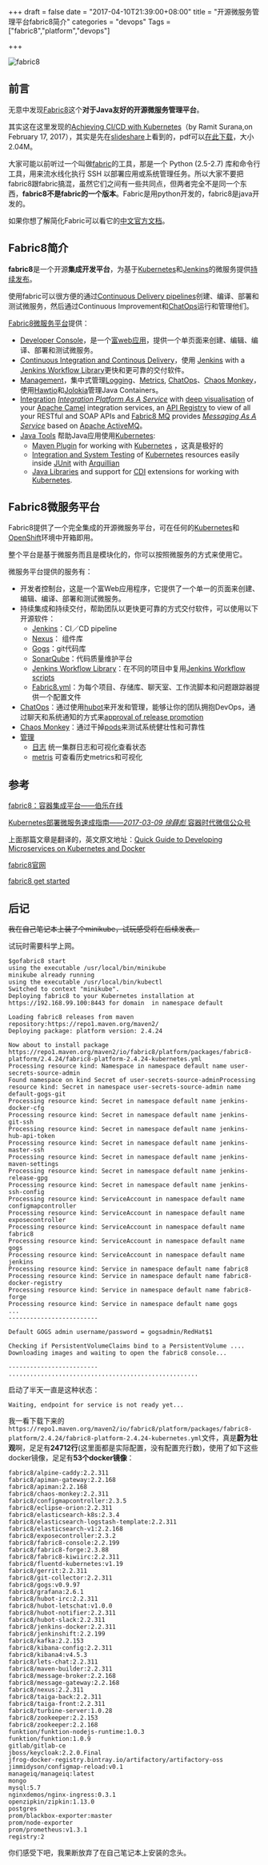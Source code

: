 +++
draft = false
date = "2017-04-10T21:39:00+08:00"
title = "开源微服务管理平台fabric8简介"
categories = "devops"
Tags = ["fabric8","platform","devops"]

+++

![fabric8](https://fabric8.io/images/fabric8_logo.svg)

## 前言

无意中发现[Fabric8](https://github.com/fabric8io/fabric8)这个**对于Java友好的开源微服务管理平台**。

其实这在这里发现的[Achieving CI/CD with Kubernetes](http://blog.sonatype.com/achieving-ci/cd-with-kubernetes)（by Ramit Surana,on February 17, 2017），其实是先在[slideshare](https://www.slideshare.net/ramitsurana/achieving-cicd-with-kubernetes)上看到的，pdf可以[在此下载](http://olz1di9xf.bkt.clouddn.com/achiveving-ci-cd-with-kubernetes-ramit-surana.pdf)，大小2.04M。

大家可能以前听过一个叫做[fabric](https://github.com/fabric/fabric/)的工具，那是一个 Python (2.5-2.7) 库和命令行工具，用来流水线化执行 SSH 以部署应用或系统管理任务。所以大家不要把fabric8跟fabric搞混，虽然它们之间有一些共同点，但两者完全不是同一个东西，**fabric8不是fabric的一个版本**。Fabric是用python开发的，fabric8是java开发的。

如果你想了解简化Fabric可以看它的[中文官方文档](http://fabric-docs-cn.readthedocs.io/zh_CN/latest/tutorial.html)。

## Fabric8简介

**fabric8**是一个开源**集成开发平台**，为基于[Kubernetes](http://kubernetes.io/)和[Jenkins](https://jenkins.io/)的微服务提供[持续发布](http://fabric8.io/guide/cdelivery.html)。

使用fabric可以很方便的通过[Continuous Delivery pipelines](http://fabric8.io/guide/cdelivery.html)创建、编译、部署和测试微服务，然后通过Continuous Improvement和[ChatOps](http://fabric8.io/guide/chat.html)运行和管理他们。

[Fabric8微服务平台](http://fabric8.io/guide/fabric8DevOps.html)提供：

- [Developer Console](http://fabric8.io/guide/console.html)，是一个[富web应用](http://www.infoq.com/cn/news/2014/11/seven-principles-rich-web-app)，提供一个单页面来创建、编辑、编译、部署和测试微服务。
- [Continuous Integration and Continous Delivery](http://fabric8.io/guide/cdelivery.html)，使用 [Jenkins](https://jenkins.io/) with a [Jenkins Workflow Library](http://fabric8.io/guide/jenkinsWorkflowLibrary.html)更快和更可靠的交付软件。
- [Management](http://fabric8.io/guide/management.html)，集中式管理[Logging](http://fabric8.io/guide/logging.html)、[Metrics](http://fabric8.io/guide/metrics.html), [ChatOps](http://fabric8.io/guide/chat.html)、[Chaos Monkey](http://fabric8.io/guide/chaosMonkey.html)，使用[Hawtio](http://hawt.io/)和[Jolokia](http://jolokia.org/)管理Java Containers。
- [Integration](http://fabric8.io/guide/ipaas.html) <u>*Integration Platform As A Service*</u> with [deep visualisation](http://fabric8.io/guide/console.html) of your [Apache Camel](http://camel.apache.org/) integration services, an [API Registry](http://fabric8.io/guide/apiRegistry.html) to view of all your RESTful and SOAP APIs and [Fabric8 MQ](http://fabric8.io/guide/fabric8MQ.html) provides <u>*Messaging As A Service*</u> based on [Apache ActiveMQ](http://activemq.apache.org/)。
- [Java Tools](http://fabric8.io/guide/tools.html) 帮助Java应用使用[Kubernetes](http://kubernetes.io/):
  - [Maven Plugin](http://fabric8.io/guide/mavenPlugin.html) for working with [Kubernetes](http://kubernetes.io/) ，这真是极好的
  - [Integration and System Testing](http://fabric8.io/guide/testing.html) of [Kubernetes](http://kubernetes.io/) resources easily inside [JUnit](http://junit.org/) with [Arquillian](http://arquillian.org/)
  - [Java Libraries](http://fabric8.io/guide/javaLibraries.html) and support for [CDI](http://fabric8.io/guide/cdi.html) extensions for working with [Kubernetes](http://kubernetes.io/).

## Fabric8微服务平台

Fabric8提供了一个完全集成的开源微服务平台，可在任何的[Kubernetes](http://kubernetes.io/)和[OpenShift](http://www.openshift.org/)环境中开箱即用。

整个平台是基于微服务而且是模块化的，你可以按照微服务的方式来使用它。

微服务平台提供的服务有：

- 开发者控制台，这是一个富Web应用程序，它提供了一个单一的页面来创建、编辑、编译、部署和测试微服务。
- 持续集成和持续交付，帮助团队以更快更可靠的方式交付软件，可以使用以下开源软件：
  - [Jenkins](https://jenkins.io/)：CI／CD pipeline
  - [Nexus](http://www.sonatype.org/nexus/)： 组件库
  - [Gogs](http://gogs.io/)：git代码库
  - [SonarQube](http://www.sonarqube.org/)：代码质量维护平台
  - [Jenkins Workflow Library](http://fabric8.io/guide/jenkinsWorkflowLibrary.html)：在不同的项目中复用[Jenkins Workflow scripts](https://github.com/fabric8io/jenkins-workflow-library)
  - [Fabric8.yml](http://fabric8.io/guide/fabric8YmlFile.html)：为每个项目、存储库、聊天室、工作流脚本和问题跟踪器提供一个配置文件
- [ChatOps](http://fabric8.io/guide/chat.html)：通过使用[hubot](https://hubot.github.com/)来开发和管理，能够让你的团队拥抱DevOps，通过聊天和系统通知的方式来[approval of release promotion](https://github.com/fabric8io/fabric8-jenkins-workflow-steps#hubotapprove)
- [Chaos Monkey](http://fabric8.io/guide/chaosMonkey.html)：通过干掉[pods](http://fabric8.io/guide/pods.html)来测试系统健壮性和可靠性
- [管理](http://fabric8.io/guide/management.html)
  - [日志](http://fabric8.io/guide/logging.html) 统一集群日志和可视化查看状态
  - [metris](http://fabric8.io/guide/metrics.html) 可查看历史metrics和可视化

## 参考

[fabric8：容器集成平台——伯乐在线](http://hao.jobbole.com/fabric8/)

[Kubernetes部署微服务速成指南——*2017-03-09* *徐薛彪* 容器时代微信公众号](http://mp.weixin.qq.com/s?__biz=MzI0NjI4MDg5MQ==&mid=2715290731&idx=1&sn=f1fcacb9aa4f1f3037918f03c29c0465&chksm=cd6d0bbffa1a82a978ccc0405afa295bd9265bd9f89f2217c80f48e1c497b25d1f24090108af&mpshare=1&scene=1&srcid=0410RTk3PKkxlFlLbCVlOKMK#rd)

上面那篇文章是翻译的，英文原文地址：[Quick Guide to Developing Microservices on Kubernetes and Docker](http://www.eclipse.org/community/eclipse_newsletter/2017/january/article2.php)

[fabric8官网](https://fabric8.io/)

[fabric8 get started](http://fabric8.io/guide/getStarted/gofabric8.html)

## 后记

~~我在自己笔记本上装了个minikube，试玩感受将在后续发表。~~

试玩时需要科学上网。

```
$gofabric8 start
using the executable /usr/local/bin/minikube
minikube already running
using the executable /usr/local/bin/kubectl
Switched to context "minikube".
Deploying fabric8 to your Kubernetes installation at https://192.168.99.100:8443 for domain  in namespace default

Loading fabric8 releases from maven repository:https://repo1.maven.org/maven2/
Deploying package: platform version: 2.4.24

Now about to install package https://repo1.maven.org/maven2/io/fabric8/platform/packages/fabric8-platform/2.4.24/fabric8-platform-2.4.24-kubernetes.yml
Processing resource kind: Namespace in namespace default name user-secrets-source-admin
Found namespace on kind Secret of user-secrets-source-adminProcessing resource kind: Secret in namespace user-secrets-source-admin name default-gogs-git
Processing resource kind: Secret in namespace default name jenkins-docker-cfg
Processing resource kind: Secret in namespace default name jenkins-git-ssh
Processing resource kind: Secret in namespace default name jenkins-hub-api-token
Processing resource kind: Secret in namespace default name jenkins-master-ssh
Processing resource kind: Secret in namespace default name jenkins-maven-settings
Processing resource kind: Secret in namespace default name jenkins-release-gpg
Processing resource kind: Secret in namespace default name jenkins-ssh-config
Processing resource kind: ServiceAccount in namespace default name configmapcontroller
Processing resource kind: ServiceAccount in namespace default name exposecontroller
Processing resource kind: ServiceAccount in namespace default name fabric8
Processing resource kind: ServiceAccount in namespace default name gogs
Processing resource kind: ServiceAccount in namespace default name jenkins
Processing resource kind: Service in namespace default name fabric8
Processing resource kind: Service in namespace default name fabric8-docker-registry
Processing resource kind: Service in namespace default name fabric8-forge
Processing resource kind: Service in namespace default name gogs
...
-------------------------

Default GOGS admin username/password = gogsadmin/RedHat$1

Checking if PersistentVolumeClaims bind to a PersistentVolume ....
Downloading images and waiting to open the fabric8 console...

-------------------------
.....................................................
```

启动了半天一直是这种状态：

```
Waiting, endpoint for service is not ready yet...
```

我一看下载下来的`https://repo1.maven.org/maven2/io/fabric8/platform/packages/fabric8-platform/2.4.24/fabric8-platform-2.4.24-kubernetes.yml`文件，真是**蔚为壮观**啊，足足有**24712行**(这里面都是实际配置，没有配置充行数)，使用了如下这些docker镜像，足足有**53个docker镜像**：

```
fabric8/alpine-caddy:2.2.311
fabric8/apiman-gateway:2.2.168
fabric8/apiman:2.2.168
fabric8/chaos-monkey:2.2.311
fabric8/configmapcontroller:2.3.5
fabric8/eclipse-orion:2.2.311
fabric8/elasticsearch-k8s:2.3.4
fabric8/elasticsearch-logstash-template:2.2.311
fabric8/elasticsearch-v1:2.2.168
fabric8/exposecontroller:2.3.2
fabric8/fabric8-console:2.2.199
fabric8/fabric8-forge:2.3.88
fabric8/fabric8-kiwiirc:2.2.311
fabric8/fluentd-kubernetes:v1.19
fabric8/gerrit:2.2.311
fabric8/git-collector:2.2.311
fabric8/gogs:v0.9.97
fabric8/grafana:2.6.1
fabric8/hubot-irc:2.2.311
fabric8/hubot-letschat:v1.0.0
fabric8/hubot-notifier:2.2.311
fabric8/hubot-slack:2.2.311
fabric8/jenkins-docker:2.2.311
fabric8/jenkinshift:2.2.199
fabric8/kafka:2.2.153
fabric8/kibana-config:2.2.311
fabric8/kibana4:v4.5.3
fabric8/lets-chat:2.2.311
fabric8/maven-builder:2.2.311
fabric8/message-broker:2.2.168
fabric8/message-gateway:2.2.168
fabric8/nexus:2.2.311
fabric8/taiga-back:2.2.311
fabric8/taiga-front:2.2.311
fabric8/turbine-server:1.0.28
fabric8/zookeeper:2.2.153
fabric8/zookeeper:2.2.168
funktion/funktion-nodejs-runtime:1.0.3
funktion/funktion:1.0.9
gitlab/gitlab-ce
jboss/keycloak:2.2.0.Final
jfrog-docker-registry.bintray.io/artifactory/artifactory-oss
jimmidyson/configmap-reload:v0.1
manageiq/manageiq:latest
mongo
mysql:5.7
nginxdemos/nginx-ingress:0.3.1
openzipkin/zipkin:1.13.0
postgres
prom/blackbox-exporter:master
prom/node-exporter
prom/prometheus:v1.3.1
registry:2
```

你们感受下吧，我果断放弃了在自己笔记本上安装的念头。
